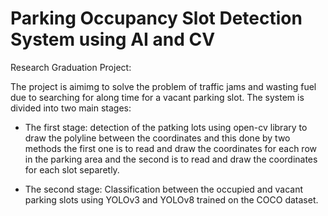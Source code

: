 # Parking Occupancy Slot Detection System using AI and CV 
Research Graduation Project:

The project is aimimg to solve the problem of traffic jams and wasting fuel due to searching for along time for a vacant parking slot. The system is divided into two main stages:

* The first stage: detection of the patking lots using open-cv library to draw the polyline between the coordinates and this done by two methods the first one is to read and draw the coordinates for each row in the parking area and the second is to read and draw the coordinates for each slot separetly.
  
* The second stage: Classification between the occupied and vacant parking slots using YOLOv3 and YOLOv8 trained on the COCO dataset.



